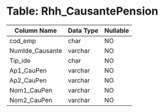 # Table: Rhh_CausantePension

| Column Name | Data Type | Nullable |
|-------------|-----------|----------|
| cod_emp | char | NO |
| NumIde_Causante | varchar | NO |
| Tip_ide | char | NO |
| Ap1_CauPen | varchar | NO |
| Ap2_CauPen | varchar | NO |
| Nom1_CauPen | varchar | NO |
| Nom2_CauPen | varchar | NO |
